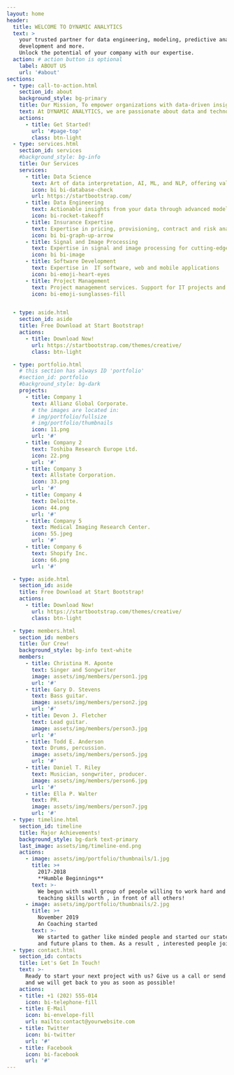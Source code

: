 ```yaml
---
layout: home
header:
  title: WELCOME TO DYNAMIC ANALYTICS
  text: >
    your trusted partner for data engineering, modeling, predictive analysis, IT    
    development and more. 
    Unlock the potential of your company with our expertise.
  action: # action button is optional
    label: ABOUT US
    url: '#about'
sections:
  - type: call-to-action.html
    section_id: about
    background_style: bg-primary
    title: Our Mission, To empower organizations with data-driven insights!
    text: At DYNAMIC ANALYTICS, we are passionate about data and technology. With years of experience in the field, our team of experts is committed to delivering innovative solutions that drive results for our clients.
    actions:
      - title: Get Started!
        url: '#page-top'
        class: btn-light
  - type: services.html
    section_id: services
    #background_style: bg-info
    title: Our Services
    services:
      - title: Data Science
        text: Art of data interpretation, AI, ML, and NLP, offering valuable insights from complex datasets
        icon: bi bi-database-check
        url: https://startbootstrap.com/
      - title: Data Engineering
        text: Actionable insights from your data through advanced modeling and predictive analysis
        icon: bi-rocket-takeoff
      - title: Insurance Expertise
        text: Expertise in pricing, provisioning, contract and risk analysis for P&C insurance companies
        icon: bi bi-graph-up-arrow
      - title: Signal and Image Processing
        text: Expertise in signal and image processing for cutting-edge solutions in visual analysis and interpretation
        icon: bi bi-image
      - title: Software Development
        text: Expertise in  IT software, web and mobile applications
        icon: bi-emoji-heart-eyes
      - title: Project Management
        text: Project management services. Support for IT projects and research projects
        icon: bi-emoji-sunglasses-fill


  - type: aside.html
    section_id: aside
    title: Free Download at Start Bootstrap!
    actions:
      - title: Download Now!
        url: https://startbootstrap.com/themes/creative/
        class: btn-light

  - type: portfolio.html
    # this section has always ID 'portfolio'
    #section_id: portfolio
    #background_style: bg-dark
    projects:
      - title: Company 1
        text: Allianz Global Corporate.
        # the images are located in:
        # img/portfolio/fullsize
        # img/portfolio/thumbnails
        icon: 11.png
        url: '#'
      - title: Company 2
        text: Toshiba Research Europe Ltd.
        icon: 22.png
        url: '#'
      - title: Company 3
        text: Allstate Corporation.
        icon: 33.png
        url: '#'
      - title: Company 4
        text: Deloitte.
        icon: 44.png
        url: '#'
      - title: Company 5
        text: Medical Imaging Research Center.
        icon: 55.jpeg
        url: '#'
      - title: Company 6
        text: Shopify Inc.
        icon: 66.png
        url: '#'

  - type: aside.html
    section_id: aside
    title: Free Download at Start Bootstrap!
    actions:
      - title: Download Now!
        url: https://startbootstrap.com/themes/creative/
        class: btn-light

  - type: members.html
    section_id: members
    title: Our Crew!
    background_style: bg-info text-white
    members:
      - title: Christina M. Aponte
        text: Singer and Songwriter
        image: assets/img/members/person1.jpg
        url: '#'
      - title: Gary D. Stevens
        text: Bass guitar.
        image: assets/img/members/person2.jpg
        url: '#'
      - title: Devon J. Fletcher
        text: Lead guitar.
        image: assets/img/members/person3.jpg
        url: '#'
      - title: Todd E. Anderson
        text: Drums, percussion.
        image: assets/img/members/person5.jpg
        url: '#'
      - title: Daniel T. Riley
        text: Musician, songwriter, producer.
        image: assets/img/members/person6.jpg
        url: '#'
      - title: Ella P. Walter
        text: PR.
        image: assets/img/members/person7.jpg
        url: '#'
  - type: timeline.html
    section_id: timeline
    title: Major Achievements!
    background_style: bg-dark text-primary
    last_image: assets/img/timeline-end.png
    actions:
      - image: assets/img/portfolio/thumbnails/1.jpg
        title: >+
          2017-2018
          **Humble Beginnings**
        text: >-
          We begun with small group of people willing to work hard and make our
          teaching skills worth , in front of all others!
      - image: assets/img/portfolio/thumbnails/2.jpg
        title: >+
          November 2019
          An Coaching started
        text: >-
          We started to gather like minded people and started our stategies
          and future plans to them. As a result , interested people joined us!
  - type: contact.html
    section_id: contacts
    title: Let's Get In Touch!
    text: >-
      Ready to start your next project with us? Give us a call or send us an email
      and we will get back to you as soon as possible!
    actions:
    - title: +1 (202) 555-014
      icon: bi-telephone-fill
    - title: E-Mail
      icon: bi-envelope-fill
      url: mailto:contact@yourwebsite.com
    - title: Twitter
      icon: bi-twitter
      url: '#'
    - title: Facebook
      icon: bi-facebook
      url: '#'
---
```

